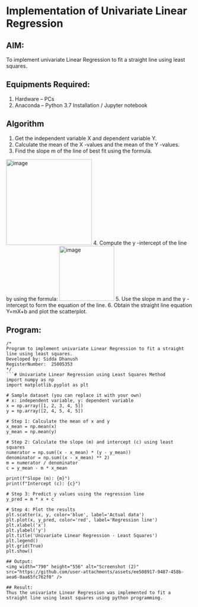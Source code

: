# Implementation of Univariate Linear Regression
## AIM:
To implement univariate Linear Regression to fit a straight line using least squares.

## Equipments Required:
1. Hardware – PCs
2. Anaconda – Python 3.7 Installation / Jupyter notebook

## Algorithm
1. Get the independent variable X and dependent variable Y.
2. Calculate the mean of the X -values and the mean of the Y -values.
3. Find the slope m of the line of best fit using the formula. 
<img width="231" alt="image" src="https://user-images.githubusercontent.com/93026020/192078527-b3b5ee3e-992f-46c4-865b-3b7ce4ac54ad.png">
4. Compute the y -intercept of the line by using the formula:
<img width="148" alt="image" src="https://user-images.githubusercontent.com/93026020/192078545-79d70b90-7e9d-4b85-9f8b-9d7548a4c5a4.png">
5. Use the slope m and the y -intercept to form the equation of the line.
6. Obtain the straight line equation Y=mX+b and plot the scatterplot.

## Program:
```
/*
Program to implement univariate Linear Regression to fit a straight line using least squares.
Developed by: Sidda Dhanush
RegisterNumber:  25005353
*/
```# Univariate Linear Regression using Least Squares Method
import numpy as np
import matplotlib.pyplot as plt

# Sample dataset (you can replace it with your own)
# x: independent variable, y: dependent variable
x = np.array([1, 2, 3, 4, 5])
y = np.array([2, 4, 5, 4, 5])

# Step 1: Calculate the mean of x and y
x_mean = np.mean(x)
y_mean = np.mean(y)

# Step 2: Calculate the slope (m) and intercept (c) using least squares
numerator = np.sum((x - x_mean) * (y - y_mean))
denominator = np.sum((x - x_mean) ** 2)
m = numerator / denominator
c = y_mean - m * x_mean

print(f"Slope (m): {m}")
print(f"Intercept (c): {c}")

# Step 3: Predict y values using the regression line
y_pred = m * x + c

# Step 4: Plot the results
plt.scatter(x, y, color='blue', label='Actual data')
plt.plot(x, y_pred, color='red', label='Regression line')
plt.xlabel('x')
plt.ylabel('y')
plt.title('Univariate Linear Regression - Least Squares')
plt.legend()
plt.grid(True)
plt.show()

## Output:
<img width="790" height="556" alt="Screenshot (2)" src="https://github.com/user-attachments/assets/ee508917-9487-458b-aea6-0aa65fc762f0" />

## Result:
Thus the univariate Linear Regression was implemented to fit a straight line using least squares using python programming.
